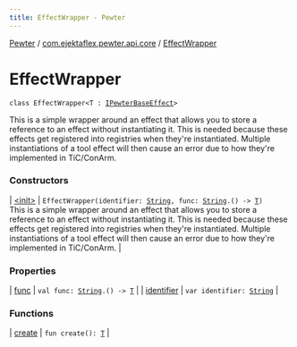 ```yaml
---
title: EffectWrapper - Pewter
---
```


[Pewter](../../index.html) / [com.ejektaflex.pewter.api.core](../index.html) / [EffectWrapper](./index.html)

# EffectWrapper

`class EffectWrapper<T : `[`IPewterBaseEffect`](../-i-pewter-base-effect.html)`>`

This is a simple wrapper around an effect that allows you to store a
reference to an effect without instantiating it. This is needed because
these effects get registered into registries when they're instantiated.
Multiple instantiations of a tool effect will then cause an error due
to how they're implemented in TiC/ConArm.

### Constructors

| [&lt;init&gt;](-init-.html) | `EffectWrapper(identifier: `[`String`](https://kotlinlang.org/api/latest/jvm/stdlib/kotlin/-string/index.html)`, func: `[`String`](https://kotlinlang.org/api/latest/jvm/stdlib/kotlin/-string/index.html)`.() -> `[`T`](index.html#T)`)`<br>This is a simple wrapper around an effect that allows you to store a reference to an effect without instantiating it. This is needed because these effects get registered into registries when they're instantiated. Multiple instantiations of a tool effect will then cause an error due to how they're implemented in TiC/ConArm. |

### Properties

| [func](func.html) | `val func: `[`String`](https://kotlinlang.org/api/latest/jvm/stdlib/kotlin/-string/index.html)`.() -> `[`T`](index.html#T) |
| [identifier](identifier.html) | `var identifier: `[`String`](https://kotlinlang.org/api/latest/jvm/stdlib/kotlin/-string/index.html) |

### Functions

| [create](create.html) | `fun create(): `[`T`](index.html#T) |

